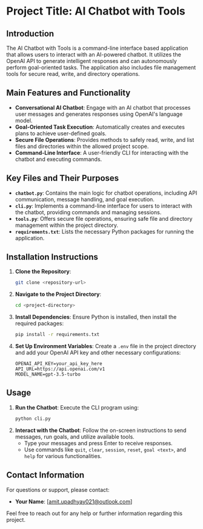 # Project Title: AI Chatbot with Tools

## Introduction
The AI Chatbot with Tools is a command-line interface based application that allows users to interact with an AI-powered chatbot. It utilizes the OpenAI API to generate intelligent responses and can autonomously perform goal-oriented tasks. The application also includes file management tools for secure read, write, and directory operations.

## Main Features and Functionality
- **Conversational AI Chatbot**: Engage with an AI chatbot that processes user messages and generates responses using OpenAI's language model.
- **Goal-Oriented Task Execution**: Automatically creates and executes plans to achieve user-defined goals.
- **Secure File Operations**: Provides methods to safely read, write, and list files and directories within the allowed project scope.
- **Command-Line Interface**: A user-friendly CLI for interacting with the chatbot and executing commands.

## Key Files and Their Purposes
- **`chatbot.py`**: Contains the main logic for chatbot operations, including API communication, message handling, and goal execution.
- **`cli.py`**: Implements a command-line interface for users to interact with the chatbot, providing commands and managing sessions.
- **`tools.py`**: Offers secure file operations, ensuring safe file and directory management within the project directory.
- **`requirements.txt`**: Lists the necessary Python packages for running the application.

## Installation Instructions
1. **Clone the Repository**:
    ```bash
    git clone <repository-url>
    ```
2. **Navigate to the Project Directory**:
    ```bash
    cd <project-directory>
    ```
3. **Install Dependencies**: Ensure Python is installed, then install the required packages:
    ```bash
    pip install -r requirements.txt
    ```
4. **Set Up Environment Variables**: Create a `.env` file in the project directory and add your OpenAI API key and other necessary configurations:
    ```plaintext
    OPENAI_API_KEY=your_api_key_here
    API_URL=https://api.openai.com/v1
    MODEL_NAME=gpt-3.5-turbo
    ```

## Usage
1. **Run the Chatbot**: Execute the CLI program using:
   ```bash
   python cli.py
   ```
2. **Interact with the Chatbot**: Follow the on-screen instructions to send messages, run goals, and utilize available tools.
   - Type your messages and press Enter to receive responses.
   - Use commands like `quit`, `clear`, `session`, `reset`, `goal <text>`, and `help` for various functionalities.

## Contact Information
For questions or support, please contact:
- **Your Name**: [amit.upadhyay021@outlook.com]

Feel free to reach out for any help or further information regarding this project.
